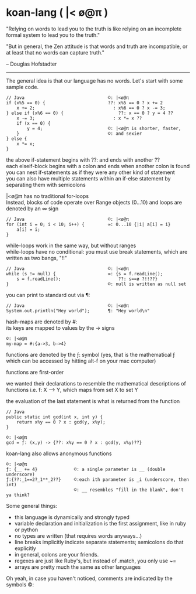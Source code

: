 koan-lang ( |< ø@π )
=========


"Relying on words to lead you to the truth is like relying on an incomplete formal system to lead you to the truth."

"But in general, the Zen attitude is that words and truth are incompatible, or at least that no words can capture truth." 

– Douglas Hofstadter

--------------------------------

The general idea is that our language has no words. Let's start with some sample code.

    // Java                                ©: |<ø@π
    if (x%5 == 0) {                        ??: x%5 == 0 ? x += 2
        x += 2;                              : x%6 == 0 ? x -= 3;
    } else if (x%6 == 0) {                     ??: x == 0 ? y = 4 ??
        x -= 3;                              : x *= x ??
        if (x == 0) {
            y = 4;                         ©: |<ø@π is shorter, faster,
        }                                  ©: and sexier
    } else {
        x *= x;
    }

the above if-statement begins with ??: and ends with another ??  
each elseif-block begins with a colon and ends when another colon is found  
you can nest if-statements as if they were any other kind of statement  
you can also have multiple statements within an if-else statement by separating them with semicolons

|<ø@π has no traditional for-loops  
Instead, blocks of code operate over Range objects (0...10) and loops are denoted by an ∞ sign

    // Java                                ©: |<ø@π
    for (int i = 0; i < 10; i++) {         ∞: 0...10 {|i| a[i] = i}
        a[i] = i; 
    }

while-loops work in the same way, but without ranges  
while-loops have no conditional: you must use break statements, which are written as two bangs, "!!"

    // Java                                ©: |<ø@π
    while (s != null) {                    ∞: {s = f.readLine();
        s = f.readLine();                      ??: s==ø ?!!??}
    }                                      ©: null is written as null set

you can print to standard out via ¶:

    // Java                                ©: |<ø@π
    System.out.println("Hey world");       ¶: "Hey world\n"

hash-maps are denoted by #:  
its keys are mapped to values by the -> signs

    ©: |<ø@π
    my-map = #:{a->3, b->4}

functions are denoted by the ƒ: symbol (yes, that is the mathematical ƒ which can be accessed by hitting alt-f on your mac computer)

functions are first-order

we wanted their declarations to resemble the mathematical descriptions of functions
i.e. f: X ⟶ Y, which maps from set X to set Y

the evaluation of the last statement is what is returned from the function

    // Java
    public static int gcd(int x, int y) {
        return x%y == 0 ? x : gcd(y, x%y); 
    }
    
    ©: |<ø@π
    gcd = ƒ: (x,y) -> {??: x%y == 0 ? x : gcd(y, x%y)??}

koan-lang also allows anonymous functions

    ©: |<ø@π
    ƒ: {__ += 4}              ©: a single parameter is __ (double underscore) 
    ƒ:{??:_1==2?_1**_2??}     ©:each ith parameter is _i (underscore, then int)
                              ©: __ resembles "fill in the blank", don't ya think?

Some general things:
* this language is dynamically and strongly typed
* variable declaration and initialization is the first assignment, like in ruby or python 
* no types are written (that requires words anyways...)
* line breaks implicitly indicate separate statements; semicolons do that explicitly
* in general, colons are your friends.
* regexes are just like Ruby's, but instead of .match, you only use ~=
* arrays are pretty much the same as other languages

Oh yeah, in case you haven't noticed, comments are indicated by the symbols ©:
